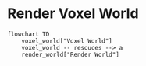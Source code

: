 # Render Voxel World


```mermaid
flowchart TD
    voxel_world["Voxel World"]
    voxel_world -- resouces --> a
    render_world["Render World"]
    
```